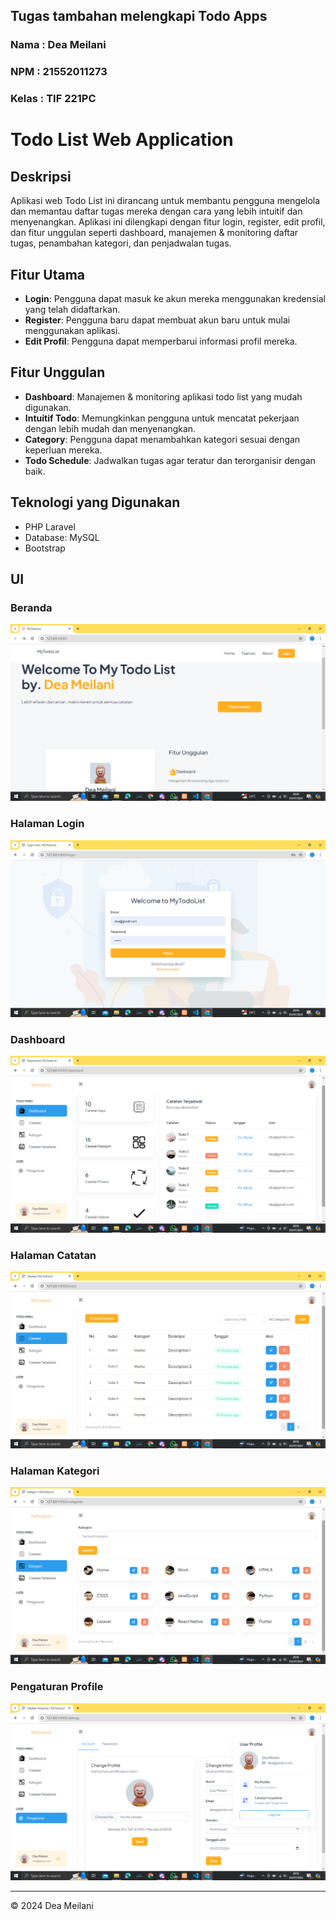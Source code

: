 ## Tugas tambahan melengkapi Todo Apps
### Nama    : Dea Meilani 
### NPM     : 21552011273
### Kelas   : TIF 221PC 

# Todo List Web Application

## Deskripsi
Aplikasi web Todo List ini dirancang untuk membantu pengguna mengelola dan memantau daftar tugas mereka dengan cara yang lebih intuitif dan menyenangkan. Aplikasi ini dilengkapi dengan fitur login, register, edit profil, dan fitur unggulan seperti dashboard, manajemen & monitoring daftar tugas, penambahan kategori, dan penjadwalan tugas.

## Fitur Utama
- **Login**: Pengguna dapat masuk ke akun mereka menggunakan kredensial yang telah didaftarkan.
- **Register**: Pengguna baru dapat membuat akun baru untuk mulai menggunakan aplikasi.
- **Edit Profil**: Pengguna dapat memperbarui informasi profil mereka.

## Fitur Unggulan
- **Dashboard**: Manajemen & monitoring aplikasi todo list yang mudah digunakan.
- **Intuitif Todo**: Memungkinkan pengguna untuk mencatat pekerjaan dengan lebih mudah dan menyenangkan.
- **Category**: Pengguna dapat menambahkan kategori sesuai dengan keperluan mereka.
- **Todo Schedule**: Jadwalkan tugas agar teratur dan terorganisir dengan baik.

## Teknologi yang Digunakan
- PHP Laravel
- Database: MySQL
- Bootstrap

## UI
### Beranda 
<div align="center">
    <img src="images/halaman awal.png">
</div>

### Halaman Login
<div align="center">
    <img src="images/halaman login.png">
</div>

### Dashboard
<div align="center">
    <img src="images/dashboard.png">
</div>

### Halaman Catatan
<div align="center">
    <img src="images/catatan.png">
</div>

### Halaman Kategori
<div align="center">
    <img src="images/halaman kategori.png">
</div>

### Pengaturan Profile
<div align="center">
    <img src="images/pengaturan profile.png">
</div>

---
© 2024 Dea Meilani

